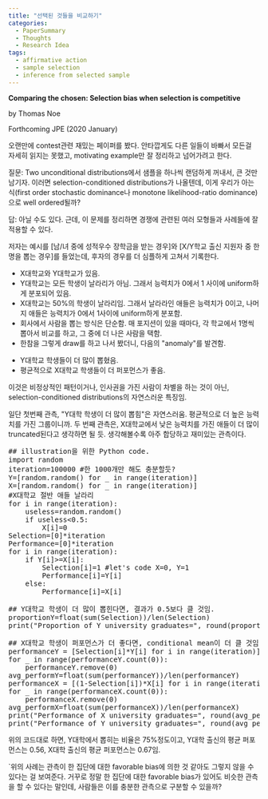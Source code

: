 ```yaml
---
title: "선택된 것들을 비교하기"
categories:
  - PaperSummary
  - Thoughts
  - Research Idea
tags:
  - affirmative action
  - sample selection
  - inference from selected sample
---
```


**Comparing the chosen: Selection bias when selection is competitive**

by Thomas Noe

Forthcoming JPE (2020 January)


오랜만에 contest관련 재밌는 페이퍼를 봤다. 안타깝게도 다른 일들이 바빠서 모든걸 자세히 읽지는 못했고, motivating example만 잘 정리하고 넘어가려고 한다.

질문: Two unconditional distributions에서 샘플을 하나씩 랜덤하게 꺼내서, 큰 것만 남기자. 이러면 selection-conditioned distributions가 나올텐데, 이게 우리가 아는 식(first order stochastic dominance나 monotone likelihood-ratio dominance)으로 well ordered될까?

답: 아닐 수도 있다. 근데, 이 문제를 정리하면 경쟁에 관련된 여러 모형들과 사례들에 잘 적용할 수 있다.


저자는 예시를 \[남/녀 중에 성적우수 장학금을 받는 경우\]와 \[X/Y학교 출신 지원자 중 한 명을 뽑는 경우\]를 들었는데, 후자의 경우를 더 심플하게 고쳐서 기록한다.

* X대학교와 Y대학교가 있음.
* Y대학교는 모든 학생이 날라리가 아님. 그래서 능력치가 0에서 1 사이에 uniform하게 분포되어 있음.
* X대학교는 50%의 학생이 날라리임. 그래서 날라라인 애들은 능력치가 0이고, 나머지 애들은 능력치가 0에서 1사이에 uniform하게 분포함.
* 회사에서 사람을 뽑는 방식은 단순함. 매 포지션이 있을 때마다, 각 학교에서 1명씩 뽑아서 비교를 하고, 그 중에 더 나은 사람을 택함.
* 한참을 그렇게 draw를 하고 나서 봤더니, 다음의 "anomaly"를 발견함.


- Y대학교 학생들이 더 많이 뽑혔음.
- 평균적으로 X대학교 학생들이 더 퍼포먼스가 좋음.

이것은 비정상적인 패턴이거나, 인사권을 가진 사람이 차별을 하는 것이 아닌, selection-conditioned distributions의 자연스러운 특징임.

일단 첫번째 관측, "Y대학 학생이 더 많이 뽑힘"은 자연스러움. 평균적으로 더 높은 능력치를 가진 그룹이니까. 두 번째 관측은, X대학교에서 낮은 능력치를 가진 애들이 더 많이 truncated된다고 생각하면 될 듯. 생각해볼수록 아주 합당하고 재미있는 관측이다.


<pre>
## illustration을 위한 Python code.
import random
iteration=100000 #한 1000개만 해도 충분할듯?
Y=[random.random() for _ in range(iteration)]
X=[random.random() for _ in range(iteration)]
#X대학교 절반 애들 날라리
for i in range(iteration):
    useless=random.random() 
    if useless&lt;0.5:
        X[i]=0
Selection=[0]*iteration
Performance=[0]*iteration
for i in range(iteration):
    if Y[i]&gt;=X[i]:
        Selection[i]=1 #let's code X=0, Y=1
        Performance[i]=Y[i]
    else:
        Performance[i]=X[i]

## Y대학교 학생이 더 많이 뽑힌다면, 결과가 0.5보다 클 것임.
proportionY=float(sum(Selection))/len(Selection)
print("Proportion of Y university graduates=", round(proportionY,2))

## X대학교 학생이 퍼포먼스가 더 좋다면, conditional mean이 더 클 것임.
performanceY = [Selection[i]*Y[i] for i in range(iteration)]
for _ in range(performanceY.count(0)):
    performanceY.remove(0)
avg_performY=float(sum(performanceY))/len(performanceY)
performanceX = [(1-Selection[i])*X[i] for i in range(iteration)]
for _ in range(performanceX.count(0)):
    performanceX.remove(0)
avg_performX=float(sum(performanceX))/len(performanceX)
print("Performance of X university graduates=", round(avg_performX, 2))
print("Performance of Y university graduates=", round(avg_performY, 2))
</pre>

위의 코드대로 하면, Y대학에서 뽑히는 비율은 75%정도이고, Y대학 출신의 평균 퍼포먼스는 0.56, X대학 출신의 평균 퍼포먼스는 0.67임.

`위의 사례는 관측이 한 집단에 대한 favorable bias에 의한 것 같아도 그렇지 않을 수 있다는 걸 보여준다. 거꾸로 정말 한 집단에 대한 favorable bias가 있어도 비슷한 관측을 할 수 있다는 말인데, 사람들은 이를 충분한 관측으로 구분할 수 있을까?